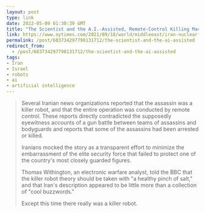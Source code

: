 ```yaml
---
layout: post
type: link
date: 2022-05-09 01:30:39 GMT
title: "The Scientist and the A.I.-Assisted, Remote-Control Killing Machine"
link: https://www.nytimes.com/2021/09/18/world/middleeast/iran-nuclear-fakhrizadeh-assassination-israel.html
permalink: /post/683734297798131712/the-scientist-and-the-ai-assisted
redirect_from: 
  - /post/683734297798131712/the-scientist-and-the-ai-assisted
tags:
- Iran
- Israel
- robots
- ai
- artificial intelligence
---
```

<blockquote><p>Several Iranian news organizations reported that the assassin was a killer robot, and that the entire operation was conducted by remote control. These reports directly contradicted the supposedly eyewitness accounts of a gun battle between teams of assassins and bodyguards and reports that some of the assassins had been arrested or killed.</p>

<p>Iranians mocked the story as a transparent effort to minimize the embarrassment of the elite security force that failed to protect one of the country's most closely guarded figures.</p>

<p>Thomas Withington, an electronic warfare analyst, told the BBC that the killer robot theory should be taken with "a healthy pinch of salt," and that Iran's description appeared to be little more than a collection of "cool buzzwords."</p>

<p>Except this time there really was a killer robot.</p></blockquote>